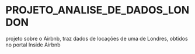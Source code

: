 # PROJETO_ANALISE_DE_DADOS_LONDON
projeto sobre o Airbnb, traz dados de locações de uma de Londres, obtidos no portal Inside Airbnb
